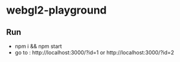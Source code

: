 # webgl2-playground

## Run

- npm i && npm start
- go to : http://localhost:3000/?id=1 or http://localhost:3000/?id=2
